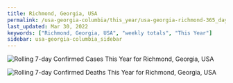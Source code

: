 ```yaml
---
title: Richmond, Georgia, USA
permalink: /usa-georgia-columbia/this_year/usa-georgia-richmond-365_days.html
last_updated: Mar 30, 2022
keywords: ["Richmond, Georgia, USA", "weekly totals", "This Year"]
sidebar: usa-georgia-columbia_sidebar
---
```


![Rolling 7-day Confirmed Cases This Year for Richmond, Georgia, USA](/covid_tracker/images/graphs/usa-georgia-richmond-rolling_7_days_confirmed-365_days_graph.png)

![Rolling 7-day Confirmed Deaths This Year for Richmond, Georgia, USA](/covid_tracker/images/graphs/usa-georgia-richmond-rolling_7_days_deaths-365_days_graph.png)
